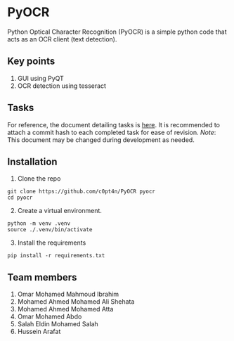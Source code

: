 # PyOCR

Python Optical Character Recognition (PyOCR) is a simple python code that acts as an OCR client (text detection).

## Key points

1. GUI using PyQT
2. OCR detection using tesseract
   
## Tasks
For reference, the document detailing tasks is [here](./docs/team_tasks.md). It is recommended to attach a commit hash to each completed task for ease of revision. 
*Note*: This document may be changed during development as needed.

## Installation

1. Clone the repo

```shell
git clone https://github.com/c0pt4n/PyOCR pyocr
cd pyocr
```
2. Create a virtual environment.

```shell
python -m venv .venv
source ./.venv/bin/activate
```

3. Install the requirements

```shell
pip install -r requirements.txt
```

## Team members

1. Omar Mohamed Mahmoud Ibrahim
2. Mohamed Ahmed Mohamed Ali Shehata
3. Mohamed Ahmed Mohamed Atta
4. Omar Mohamed Abdo
5. Salah Eldin Mohamed Salah
6. Hussein Arafat
